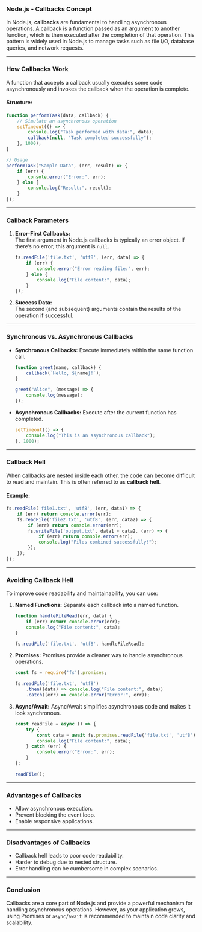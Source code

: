 ### **Node.js - Callbacks Concept**

In Node.js, **callbacks** are fundamental to handling asynchronous operations. A callback is a function passed as an argument to another function, which is then executed after the completion of that operation. This pattern is widely used in Node.js to manage tasks such as file I/O, database queries, and network requests.

---

### **How Callbacks Work**

A function that accepts a callback usually executes some code asynchronously and invokes the callback when the operation is complete.

#### **Structure:**
```javascript
function performTask(data, callback) {
    // Simulate an asynchronous operation
    setTimeout(() => {
        console.log("Task performed with data:", data);
        callback(null, "Task completed successfully");
    }, 1000);
}

// Usage
performTask("Sample Data", (err, result) => {
    if (err) {
        console.error("Error:", err);
    } else {
        console.log("Result:", result);
    }
});
```

---

### **Callback Parameters**

1. **Error-First Callbacks:**  
   The first argument in Node.js callbacks is typically an error object. If there’s no error, this argument is `null`.
   ```javascript
   fs.readFile('file.txt', 'utf8', (err, data) => {
       if (err) {
           console.error("Error reading file:", err);
       } else {
           console.log("File content:", data);
       }
   });
   ```

2. **Success Data:**  
   The second (and subsequent) arguments contain the results of the operation if successful.

---

### **Synchronous vs. Asynchronous Callbacks**

- **Synchronous Callbacks:** Execute immediately within the same function call.
   ```javascript
   function greet(name, callback) {
       callback(`Hello, ${name}!`);
   }

   greet("Alice", (message) => {
       console.log(message);
   });
   ```

- **Asynchronous Callbacks:** Execute after the current function has completed.
   ```javascript
   setTimeout(() => {
       console.log("This is an asynchronous callback");
   }, 1000);
   ```

---

### **Callback Hell**

When callbacks are nested inside each other, the code can become difficult to read and maintain. This is often referred to as **callback hell**.

#### Example:
```javascript
fs.readFile('file1.txt', 'utf8', (err, data1) => {
    if (err) return console.error(err);
    fs.readFile('file2.txt', 'utf8', (err, data2) => {
        if (err) return console.error(err);
        fs.writeFile('output.txt', data1 + data2, (err) => {
            if (err) return console.error(err);
            console.log("Files combined successfully!");
        });
    });
});
```

---

### **Avoiding Callback Hell**

To improve code readability and maintainability, you can use:

1. **Named Functions:**
   Separate each callback into a named function.
   ```javascript
   function handleFileRead(err, data) {
       if (err) return console.error(err);
       console.log("File content:", data);
   }

   fs.readFile('file.txt', 'utf8', handleFileRead);
   ```

2. **Promises:**
   Promises provide a cleaner way to handle asynchronous operations.
   ```javascript
   const fs = require('fs').promises;

   fs.readFile('file.txt', 'utf8')
       .then((data) => console.log("File content:", data))
       .catch((err) => console.error("Error:", err));
   ```

3. **Async/Await:**
   Async/Await simplifies asynchronous code and makes it look synchronous.
   ```javascript
   const readFile = async () => {
       try {
           const data = await fs.promises.readFile('file.txt', 'utf8');
           console.log("File content:", data);
       } catch (err) {
           console.error("Error:", err);
       }
   };

   readFile();
   ```

---

### **Advantages of Callbacks**
- Allow asynchronous execution.
- Prevent blocking the event loop.
- Enable responsive applications.

---

### **Disadvantages of Callbacks**
- Callback hell leads to poor code readability.
- Harder to debug due to nested structure.
- Error handling can be cumbersome in complex scenarios.

---

### **Conclusion**
Callbacks are a core part of Node.js and provide a powerful mechanism for handling asynchronous operations. However, as your application grows, using Promises or `async/await` is recommended to maintain code clarity and scalability.
